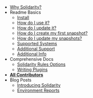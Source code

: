 - [Why Solidarity?](/README.md#why-does-solidarity-existquestion)
- Readme Basics
  - [Install](/README.md#install)
  - [How do I use it?](/README.md#how-do-I-use-it)
  - [How do I update it?](/README.md#how-do-i-update-it-to-my-machine-specs)
  - [How do I create my first snapshot?](/README.md#how-do-I-create-my-first-snapshot)
  - [How do I update my snapshots?](#how-do-I-update-my-snapshots)
  - [Supported Systems](/README.md#supported-systems)
  - [Additional Support](/README.md#support)
  - [Additional Info](/README.md#additional-info)
- Comprehensive Docs
  - [Solidarity Rules Options](/docs/options.md)
  - [Writing Plugins](/docs/plugins.md)
- [**All Contributors**](/docs/existingContributors.md)
- Blog Posts
  - [Introducing Solidarity](https://shift.infinite.red/solidarity-the-cli-for-developer-sanity-672fa81b98e9)
  - [Environment Reports](https://shift.infinite.red/effortless-environment-reports-d129d53eb405)
